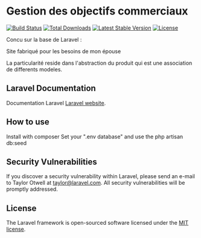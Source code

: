 # Gestion des objectifs commerciaux

[![Build Status](https://travis-ci.org/laravel/framework.svg)](https://travis-ci.org/laravel/framework)
[![Total Downloads](https://poser.pugx.org/laravel/framework/d/total.svg)](https://packagist.org/packages/laravel/framework)
[![Latest Stable Version](https://poser.pugx.org/laravel/framework/v/stable.svg)](https://packagist.org/packages/laravel/framework)
[![License](https://poser.pugx.org/laravel/framework/license.svg)](https://packagist.org/packages/laravel/framework)

Concu sur la base de Laravel : 

Site fabriqué pour les besoins de mon épouse

La particularité reside dans l'abstraction du produit qui est une association de differents modeles.

## Laravel Documentation

Documentation Laravel [Laravel website](http://laravel.com/docs).

## How to use
Install with composer
Set your ".env database" 
and use the php artisan db:seed

## Security Vulnerabilities

If you discover a security vulnerability within Laravel, please send an e-mail to Taylor Otwell at taylor@laravel.com. All security vulnerabilities will be promptly addressed.

## License

The Laravel framework is open-sourced software licensed under the [MIT license](http://opensource.org/licenses/MIT).
